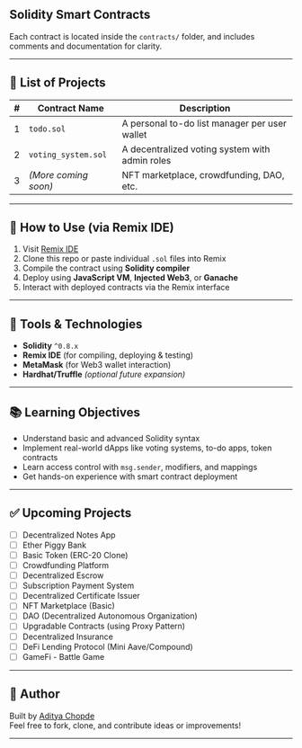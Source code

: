 ## Solidity Smart Contracts

Each contract is located inside the `contracts/` folder, and includes comments and documentation for clarity.

---

## 📘 List of Projects

| #  | Contract Name        | Description                                     |
|----|----------------------|-------------------------------------------------|
| 1  | `todo.sol`        | A personal to-do list manager per user wallet  |
| 2  | `voting_system.sol`   | A decentralized voting system with admin roles |
| 3  | *(More coming soon)* | NFT marketplace, crowdfunding, DAO, etc.       |

---

## 🚀 How to Use (via Remix IDE)

1. Visit [Remix IDE](https://remix.ethereum.org/)
2. Clone this repo or paste individual `.sol` files into Remix
3. Compile the contract using **Solidity compiler**
4. Deploy using **JavaScript VM**, **Injected Web3**, or **Ganache**
5. Interact with deployed contracts via the Remix interface

---

## 🔧 Tools & Technologies

- **Solidity** `^0.8.x`
- **Remix IDE** (for compiling, deploying & testing)
- **MetaMask** (for Web3 wallet interaction)
- **Hardhat/Truffle** *(optional future expansion)*

---

## 📚 Learning Objectives

- Understand basic and advanced Solidity syntax
- Implement real-world dApps like voting systems, to-do apps, token contracts
- Learn access control with `msg.sender`, modifiers, and mappings
- Get hands-on experience with smart contract deployment

---

## ✅ Upcoming Projects

- [ ] Decentralized Notes App
- [ ] Ether Piggy Bank
- [ ] Basic Token (ERC-20 Clone)
- [ ] Crowdfunding Platform
- [ ] Decentralized Escrow
- [ ] Subscription Payment System
- [ ] Decentralized Certificate Issuer
- [ ] NFT Marketplace (Basic)
- [ ] DAO (Decentralized Autonomous Organization)
- [ ] Upgradable Contracts (using Proxy Pattern)
- [ ] Decentralized Insurance
- [ ] DeFi Lending Protocol (Mini Aave/Compound)
- [ ] GameFi - Battle Game

---

## 🙌 Author

Built by [Aditya Chopde](https://github.com/your-github-username)  
Feel free to fork, clone, and contribute ideas or improvements!

---

